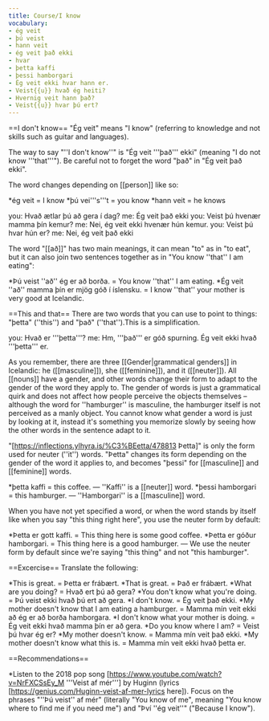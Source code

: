 ```yaml
---
title: Course/I know
vocabulary:
- ég veit
- þú veist
- hann veit
- ég veit það ekki
- hvar
- þetta kaffi
- þessi hamborgari
- Ég veit ekki hvar hann er.
- Veist{{u}} hvað ég heiti?
- Hvernig veit hann það?
- Veist{{u}} hvar þú ert?
---
```


==I don't know==
"Ég veit" means "I know" (referring to knowledge and not skills such as guitar and languages).

The way to say "''I don't know''" is "Ég veit '''það''' ekki" (meaning "I do not know '''that'''"). Be careful not to forget the word "það" in "Ég veit það ekki".

The word changes depending on [[person]] like so:

*ég veit = I know
*þú vei'''s'''t = you know
*hann veit = he knows

<Conversation>
you: Hvað ætlar þú að gera í dag?
me: Ég veit það ekki
you: Veist þú hvenær mamma þín kemur?
me: Nei, ég veit ekki hvenær hún kemur.
you: Veist þú hvar hún er?
me: Nei, ég veit það ekki
</Conversation>

The word "[[að]]" has two main meanings, it can mean "to" as in "to eat", but it can also join two sentences together as in "You know ''that'' I am eating":

*Þú veist ''að'' ég er að borða. = You know ''that'' I am eating.
*Ég veit ''að'' mamma þín er mjög góð í íslensku. = I know ''that'' your mother is very good at Icelandic.

==This and that==
There are two words that you can use to point to things: "þetta" (''this'') and "það" (''that'').<note>This is a simplification.</note><!-- They have a very similar meaning, but "þetta" points to things with more force (making it ideal for pointing to objects or for when you're being specific) while "það" points to things with less precision (making it better for pointing out ideas, situations or events). -->

you: Hvað er '''þetta'''?
me: Hm, '''það''' er góð spurning. Ég veit ekki hvað '''þetta''' er.

As you remember, there are three [[Gender|grammatical genders]] in Icelandic: he ([[masculine]]), she ([[feminine]]), and it ([[neuter]]). All [[nouns]] have a gender, and other words change their form to adapt to the gender of the word they apply to. The gender of words is just a grammatical quirk and does not affect how people perceive the objects themselves – although the word for ''hamburger'' is masculine, the hamburger itself is not perceived as a manly object. You cannot know what gender a word is just by looking at it, instead it's something you memorize slowly by seeing how the other words in the sentence adapt to it.

"[https://inflections.ylhyra.is/%C3%BEetta/478813 Þetta]" is only the form used for neuter (''it'') words. "Þetta" changes its form depending on the gender of the word it applies to, and becomes "þessi" for [[masculine]] and [[feminine]] words.

*þetta kaffi = this coffee. — ''Kaffi'' is a [[neuter]] word.
*þessi hamborgari = this hamburger. — ''Hamborgari'' is a [[masculine]] word.

When you have not yet specified a word, or when the word stands by itself like when you say "this thing right here", you use the neuter form by default:

*Þetta er gott kaffi. = This thing here is some good coffee.
*Þetta er góður hamborgari. = This thing here is a good hamburger. — We use the neuter form by default since we're saying "this thing" and not "this hamburger".

==Excercise==
Translate the following:

*This is great. = Þetta er frábært.
*That is great. = Það er frábært.
*What are you doing? = Hvað ert þú að gera?
*You don't know what you're doing. = Þú veist ekki hvað þú ert að gera.
*I don't know. = Ég veit það ekki.
*My mother doesn't know that I am eating a hamburger. = Mamma mín veit ekki að ég er að borða hamborgara.
*I don't know what your mother is doing. = Ég veit ekki hvað mamma þín er að gera.
*Do you know where I am? = Veist þú hvar ég er?
*My mother doesn't know. = Mamma mín veit það ekki.
*My mother doesn't know what this is. = Mamma mín veit ekki hvað þetta er.

==Recommendations==

*Listen to the 2018 pop song [https://www.youtube.com/watch?v=NrFXCSsEy_M '''Veist af mér'''] by Huginn (lyrics [https://genius.com/Huginn-veist-af-mer-lyrics here]). Focus on the phrases "''Þú veist'' af mér" (literally "You know of me", meaning "You know where to find me if you need me") and "Því ''ég veit''" ("Because I know").

